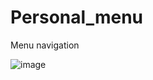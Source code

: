 # Personal_menu
Menu navigation

![image](https://user-images.githubusercontent.com/64909974/180640278-b2f4af3c-8bdc-4f15-a2c5-ce0be16a78b5.png)

